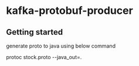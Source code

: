 # kafka-protobuf-producer



## Getting started

generate proto to java using below command

protoc stock.proto --java_out=.

